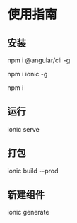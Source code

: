 # 使用指南

## 安装
npm i @angular/cli -g

npm i ionic -g

npm i

## 运行
ionic serve

## 打包
ionic build --prod

## 新建组件
ionic generate
